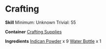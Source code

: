 <!-- TITLE: Indigo Dye -->
<!-- SUBTITLE:  -->
# Crafting
**Skill**
Minimum: Unknown
Trivial: 55

**Container**
[Crafting Supplies](crafting-supplies)

**Ingredients**
[Indican Powder](indican-powder) x 9
[Water Bottle](water-bottle) x 1